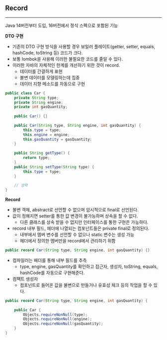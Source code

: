 ## Record

---

Java 14버전부터 도입, 16버전에서 정식 스펙으로 포함된 기능

**DTO 구현**

- 기존의 DTO 구현 방식을 사용할 경우 보일러 플레이트(getter, setter, equals, hashCode, toString 등) 코드가 크다.
- 보통 lombok을 사용해 이러한 불필요한 코드를 줄일 수 있다.
- 이러한 자바의 자체적인 한계를 개선하기 위한 것이 record.
    - 데이터를 간결하게 표현
    - 불변 데이터를 모델링하는데 집중
    - 데이터 지향 메소드를 자동으로 구현

```java
public class Car {
	private String type;
	private String engine;
	private int gasQuantity;
	
	public Car() {}
	
	public Car(String type, String engine, int gasQuantity) {
		this.type = type;
		this.engine = engine;
		this.gasQuantity = gasQuantity;
	}
	
	public String getType() {
		return type;
	}
	public String setType(String type) {
		this.type = type;
	}
	
	// 생략
}
```

**Record**

- 불변 객체, abstract로 선언할 수 없으며 암시적으로 final로 선언된다.
- 값이 정해지면 setter를 통한 값 변경이 불가능하며 상속을 할 수 없다.
    - 다른 클래스를 상속 받을 수 없지만 인터페이스를 통한 구현은 가능하다.
- record 내부 필드, 헤더에 나열되는 컴포넌트들은 private final로 정의된다.
    - 내부에서 멤버 변수를 선언할 수 없으나 static 변수는 생성 가능
    - 헤더에서 정의한 멤버만을 record에서 관리하기 위함

```java
public record Car(String type, String engine, int gasQuantity) {}
```

- 컴파일러는 헤더를 통해 내부 필드를 추측
    - type, engine, gasQuantity를 확인하고 접근자, 생성자, toString, equals, hashCode를 자동으로 구현해준다.
- 컴팩트 생성자
    - 컴포넌트로 들어온 값을 불변으로 만들거나 유효성 체크 등의 작업을 할 수 있다.

```java
public record Car(String type, String engine, int gasQuantity) {
	
	public Car {
		Objects.requireNonNull(type);
		Objects.requireNonNull(engine);
		Objects.requireNonNull(gasQuantity);
	}
}
```